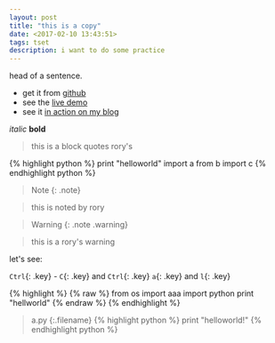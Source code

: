 ```yaml
---
layout: post
title: "this is a copy"
date: <2017-02-10 13:43:51>
tags: tset
description: i want to do some practice
---
```


head of a sentence.

* get it from [github](https://www.baidu.com)
* see the [live demo](https://nessastein.github.io)
* see it [in action on my blog](http://cs3.swfu.edu.cn/~rory)

_italic_ **bold**

>this is a block quotes rory's

{% highlight python %}
print "helloworld"
import a
from b import c
{% endhighlight python %}

>Note 
{: .note}

>this is noted by rory

>Warning 
{: .note .warning}

> this is a rory's warning <!-- fuck  -->

let's see:

`Ctrl`{: .key} - `C`{: .key} and `Ctrl`{: .key} `a`{: .key} and `l`{: .key} 

{% highlight %}
{% raw %}
from os import aaa
import python
print "hellworld"
{% endraw %}
{% endhighlight %}

>a.py
{:.filename}
{% highlight python %}
print "helloworld!"
{% endhighlight python %}




